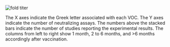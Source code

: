 <section class="figure-section wrap">
<div class="figure-image">

![fold titer](susceptibility-data/vp-titer-2dose-no-inf.png)

</div>

<div class="figure-caption">

The X axes indicate the Greek letter associated with each VOC. The Y axes
indicate the number of neutralizing assays. The numbers above the stacked bars
indicate the number of studies reporting the experimental results. The columns
from left to right show 1 month, 2 to 6 months, and &gt;6 months accordingly after vaccination.

</div>

</section>
